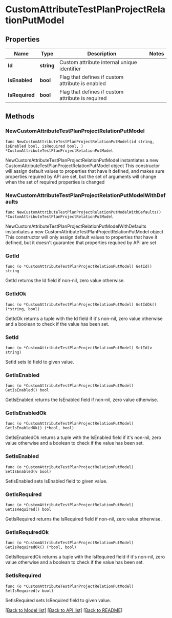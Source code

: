 # CustomAttributeTestPlanProjectRelationPutModel

## Properties

Name | Type | Description | Notes
------------ | ------------- | ------------- | -------------
**Id** | **string** | Custom attribute internal unique identifier | 
**IsEnabled** | **bool** | Flag that defines if custom attribute is enabled | 
**IsRequired** | **bool** | Flag that defines if custom attribute is required | 

## Methods

### NewCustomAttributeTestPlanProjectRelationPutModel

`func NewCustomAttributeTestPlanProjectRelationPutModel(id string, isEnabled bool, isRequired bool, ) *CustomAttributeTestPlanProjectRelationPutModel`

NewCustomAttributeTestPlanProjectRelationPutModel instantiates a new CustomAttributeTestPlanProjectRelationPutModel object
This constructor will assign default values to properties that have it defined,
and makes sure properties required by API are set, but the set of arguments
will change when the set of required properties is changed

### NewCustomAttributeTestPlanProjectRelationPutModelWithDefaults

`func NewCustomAttributeTestPlanProjectRelationPutModelWithDefaults() *CustomAttributeTestPlanProjectRelationPutModel`

NewCustomAttributeTestPlanProjectRelationPutModelWithDefaults instantiates a new CustomAttributeTestPlanProjectRelationPutModel object
This constructor will only assign default values to properties that have it defined,
but it doesn't guarantee that properties required by API are set

### GetId

`func (o *CustomAttributeTestPlanProjectRelationPutModel) GetId() string`

GetId returns the Id field if non-nil, zero value otherwise.

### GetIdOk

`func (o *CustomAttributeTestPlanProjectRelationPutModel) GetIdOk() (*string, bool)`

GetIdOk returns a tuple with the Id field if it's non-nil, zero value otherwise
and a boolean to check if the value has been set.

### SetId

`func (o *CustomAttributeTestPlanProjectRelationPutModel) SetId(v string)`

SetId sets Id field to given value.


### GetIsEnabled

`func (o *CustomAttributeTestPlanProjectRelationPutModel) GetIsEnabled() bool`

GetIsEnabled returns the IsEnabled field if non-nil, zero value otherwise.

### GetIsEnabledOk

`func (o *CustomAttributeTestPlanProjectRelationPutModel) GetIsEnabledOk() (*bool, bool)`

GetIsEnabledOk returns a tuple with the IsEnabled field if it's non-nil, zero value otherwise
and a boolean to check if the value has been set.

### SetIsEnabled

`func (o *CustomAttributeTestPlanProjectRelationPutModel) SetIsEnabled(v bool)`

SetIsEnabled sets IsEnabled field to given value.


### GetIsRequired

`func (o *CustomAttributeTestPlanProjectRelationPutModel) GetIsRequired() bool`

GetIsRequired returns the IsRequired field if non-nil, zero value otherwise.

### GetIsRequiredOk

`func (o *CustomAttributeTestPlanProjectRelationPutModel) GetIsRequiredOk() (*bool, bool)`

GetIsRequiredOk returns a tuple with the IsRequired field if it's non-nil, zero value otherwise
and a boolean to check if the value has been set.

### SetIsRequired

`func (o *CustomAttributeTestPlanProjectRelationPutModel) SetIsRequired(v bool)`

SetIsRequired sets IsRequired field to given value.



[[Back to Model list]](../README.md#documentation-for-models) [[Back to API list]](../README.md#documentation-for-api-endpoints) [[Back to README]](../README.md)


